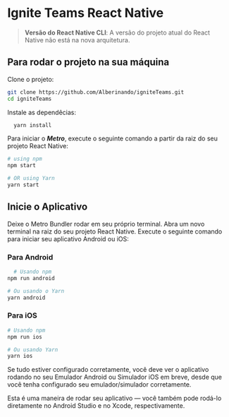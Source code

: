 # Ignite Teams React Native

>**Versão do React Native CLI**: A versão do projeto atual do React Native não está na nova arquitetura.

## Para rodar o projeto na sua máquina

Clone o projeto:

```bash
git clone https://github.com/Alberinando/igniteTeams.git
cd igniteTeams
```

Instale as dependêcias:

```bash
  yarn install
```

Para iniciar o **_Metro_**, execute o seguinte comando a partir da raiz do seu projeto React Native:

```bash
# using npm
npm start

# OR using Yarn
yarn start
```

## Inicie o Aplicativo

Deixe o Metro Bundler rodar em seu próprio terminal. Abra um novo terminal na raiz do seu projeto React Native. Execute o seguinte comando para iniciar seu aplicativo Android ou iOS:

### Para Android

```bash
  # Usando npm
npm run android

# Ou usando o Yarn
yarn android
```

### Para iOS

```bash
# Usando npm
npm run ios

# Ou usando Yarn
yarn ios
```

Se tudo estiver configurado corretamente, você deve ver o aplicativo rodando no seu Emulador Android ou Simulador iOS em breve, desde que você tenha configurado seu emulador/simulador corretamente.

Esta é uma maneira de rodar seu aplicativo — você também pode rodá-lo diretamente no Android Studio e no Xcode, respectivamente.